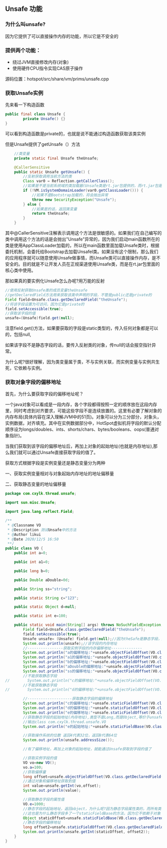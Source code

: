 ## Unsafe 功能

### 为什么叫unsafe?

因为它提供了可以直接操作内存的功能，所以它是不安全的

### 提供两个功能：

* 绕过JVM直接修改内存(对象)
* 使用硬件CPU指令实现CAS原子操作

源码位置：hotspot/src/share/vm/prims/unsafe.cpp

### 获取Unsafe实例

先来看一下构造函数

~~~java
public final class Unsafe {
        private Unsafe() {}
}
~~~

可以看到构造函数是private的，也就是说不能通过构造函数获取该类实例

但是Unsafe提供了getUnsafe（）方法

~~~java
    //类变量
	private static final Unsafe theUnsafe;

    @CallerSensitive
    public static Unsafe getUnsafe() {
        //反射获取调用当前方法的类
        Class var0 = Reflection.getCallerClass();
        //如果是不是当前系统域的类加载器(Unsafe类是rt.jar包提供的，而rt.jar包是Bootstrap加载的，所以这里的类加载器就是Bootstrap)加载该类
        if (!VM.isSystemDomainLoader(var0.getClassLoader())) {
            //如果不是Bootstrap加载的，将会抛出异常
            throw new SecurityException("Unsafe");
        } else {
            //如果是的话，返回类变量
            return theUnsafe;
        }
    }
~~~

其中@CallerSensitive注解表示调用这个方法是很敏感的。如果我们在自己编写的类中调用这个方法的话是会抛出"Unsafe"异常的，因为我们启动main函数所在的类是使用AppClassLoader加载的，所以在main函数里面加载Unsafe类时，根据委托机制，会委托给Bootstrap去加载Unsafel类。如果没有这个限制，那么我们的应用程序就可以随意使用Unsafe做事情，而Unsafe类可以直接操作内存，是不安全的。目的就是不让开发人员在正规渠道使用Unsafe类，而是在rt.jar包里面的核心类中使用。

那如果真的要实例化Unsafe怎么办呢?用万能的反射

~~~java
//使用反射获取Unsafe类的成员变量theUnsafe
//getDeclaredField方法用来获取该类中声明的字段，不管是public还是private的
Field field=Unsafe.class.getDeclaredField("theUnsafe");
//将该字段设置为可访问，因为它是private的
field.setAccessible(true);
//获取该字段的值
unsafe=(Unsafe)field.get(null);
~~~

注意field.get()方法，如果要获取的字段是static类型的，传入任何对象都是可以的，包括null,

如果该字段不是静态字段的话，要传入反射类的对象，传null的话会报空指针异常。

为什么呢?很好理解，因为类变量属于类，不与实例关联，而实例变量与实例共生死，它依赖与实例。

### 获取对象字段的偏移地址

首先，为什么要获取字段的偏移地址呢？

一个java对象可以看成是一段内存，各个字段都得按照一定的顺序放在这段内存里，同时考虑到对齐要求，可能这些字段不是连续放置的。这里有必要了解对象的内存布局(具体内容在深入理解JVM中的51页)。对象可以分为三分部分，对象头，实例数据，对齐填充。其中在实例数据部分中，HotSpot虚拟机将字段的默认分配顺序设为longs/doubles、ints、shorts/chars、bytes/booleans、oops(普通对象指针)。

当我们获取到该字段的偏移地址后，再加上对象的起始地址(也就是内存地址),那么我们就可以通过Unsafe直接获取字段的值了。

获取方式根据字段是实例变量还是静态变量分为两种

一、获取实例变量相对与对象起始内存地址的地址偏移量

二、获取静态变量的地址偏移量

~~~java
package com.cxylk.thread.unsafe;

import sun.misc.Unsafe;

import java.lang.reflect.Field;

/**
 * @Classname VO
 * @Description 测试Unsafe中的方法
 * @Author likui
 * @Date 2020/12/5 16:50
 **/
public class VO {
    public int a=0;

    public int a1=0;

    public long b=0;

    public Double aDouble=0d;

    public String ss="string";

    public static String c="123";

    public static Object d=null;

    public static int e=100;

    public static void main(String[] args) throws NoSuchFieldException, IllegalAccessException {
        Field field=Unsafe.class.getDeclaredField("theUnsafe");
        field.setAccessible(true);
        Unsafe unsafe= (Unsafe) field.get(null);//因为theSafe是静态字段，所有可以传入null值
        System.out.println(unsafe);//该字段的内存地址
        //----------------获取实例字段的内存偏移地址--------------
        System.out.println("a的偏移地址:"+unsafe.objectFieldOffset(VO.class.getDeclaredField("a")));
        System.out.println("a1的偏移地址:"+unsafe.objectFieldOffset(VO.class.getDeclaredField("a1")));
        System.out.println("b的偏移地址:"+unsafe.objectFieldOffset(VO.class.getDeclaredField("b")));
        System.out.println("aDouble的偏移地址:"+unsafe.objectFieldOffset(VO.class.getDeclaredField("aDouble")));
        System.out.println("ss的偏移地址:"+unsafe.objectFieldOffset(VO.class.getDeclaredField("ss")));
        //不能获取静态字段
//        System.out.println("c的偏移地址:"+unsafe.objectFieldOffset(VO.class.getDeclaredField("c")));
        //不能获取静态字段
//        System.out.println("d的偏移地址:"+unsafe.objectFieldOffset(VO.class.getDeclaredField("d")));

        //--------------------获取静态字段的偏移地址
        System.out.println("c的偏移地址:"+unsafe.staticFieldOffset(VO.class.getDeclaredField("c")));
        System.out.println("d的偏移地址:"+unsafe.staticFieldOffset(VO.class.getDeclaredField("d")));
        System.out.println("e的偏移地址:"+unsafe.staticFieldOffset(VO.class.getDeclaredField("e")));
        //获取静态字段的起始地址(内存地址),类型不是Long,而是Object,等价于unsafe.staticFieldBase(VO.class)
        //输出class com.cxylk.thread.unsafe.VO
        System.out.println("e的起始地址:"+unsafe.staticFieldBase(VO.class.getDeclaredField("e")));

        //获取操作系统的位数 返回4代表32位，返回8代表64位
        System.out.println(unsafe.addressSize());

        //有了偏移地址，再加上对象的起始地址，就能通过Unsafe获取到字段的值了

        //获取实例字段的值
        VO vo=new VO();
        vo.a=100;
        //获取偏移量
        long offset=unsafe.objectFieldOffset(VO.class.getDeclaredField("a"));
        //通过对象和偏移地址获取到值
        int value=unsafe.getInt(vo,offset);
        System.out.println(value);

        //获取静态字段的属性值
        VO.e=1000;
        //静态字段的起始地址，返回object，为什么呢?因为静态字段属性类的，而所有类都是Object的子类
        //这也是为什么静态字段多了一个staticFieldBase的方法，因为它不依赖于对象
        Object staticOffset=unsafe.staticFieldBase(VO.class.getDeclaredField("e"));
        //静态字段的偏移地址
        long offset2=unsafe.staticFieldOffset(VO.class.getDeclaredField("e"));
        System.out.println(unsafe.getInt(staticOffset, offset2));
    }
}

~~~

